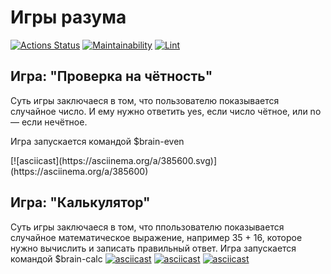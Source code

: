 # Игры разума
[![Actions Status](https://github.com/AndreyLeviy/frontend-project-lvl1/workflows/hexlet-check/badge.svg)](https://github.com/AndreyLeviy/frontend-project-lvl1/actions)
[![Maintainability](https://api.codeclimate.com/v1/badges/3633e7232a946d663ef4/maintainability)](https://codeclimate.com/github/AndreyLeviy/frontend-project-lvl1/maintainability)
[![Lint](https://github.com/AndreyLeviy/frontend-project-lvl1/workflows/lint/badge.svg)](https://github.com/AndreyLeviy/frontend-project-lvl1/actions)

## Игра: "Проверка на чётность"
<p>Суть игры заключаеся в том, что пользователю показывается случайное число. И ему нужно ответить yes, если число чётное, или no — если нечётное.</p>
<p>Игра запускается командой $brain-even</p>
<script id="asciicast-XVPdZKqwDdjRX38t3ntA8r6QD" src="https://asciinema.org/a/XVPdZKqwDdjRX38t3ntA8r6QD.js" async></script>
[![asciicast](https://asciinema.org/a/385600.svg)](https://asciinema.org/a/385600)

## Игра: "Калькулятор"
Суть игры заключаеся в том, что ппользователю показывается случайное математическое выражение, например 35 + 16, которое нужно вычислить и записать правильный ответ.
Игра запускается командой $brain-calc
[![asciicast](https://asciinema.org/a/384857.svg)](https://asciinema.org/a/384857)
[![asciicast](https://asciinema.org/a/385602.svg)](https://asciinema.org/a/385602)
[![asciicast](https://asciinema.org/a/385604.svg)](https://asciinema.org/a/385604)

